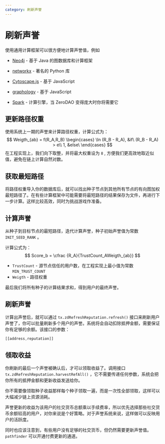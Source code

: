 ```yaml
---
category: 刷新声誉
---
```


# 刷新声誉

使用通用计算框架可以很方便地计算声誉值，例如

- [Neo4j](https://neo4j.com/) - 基于 Java 的图数据库和计算框架
- [networkx](https://github.com/networkx/networkx) - 著名的 Python 库

- [Cytoscape.js](https://js.cytoscape.org/) - 基于 JavaScript
- [graphology](https://github.com/graphology/graphology) - 基于 JavaScript
- [Spark](http://spark.apache.org/) - 计算引擎，当 ZeroDAO 变得庞大时你将需要它

## 更新路径权重

使用系统上一期的声誉来计算路径权重，计算公式为：
$$
Weigth_{ab} = f(R_A,R_B)
\begin{cases}
\ln (R_B - R_A), &if\ (R_B - R_A) > e\\
1, &else\
\end{cases}
$$
在工程实现上，我们向下取整，并将最大权重设为 `8` , 方便我们更高效地取近似值，避免在链上计算自然对数。

## 获取最短路径

将路径权重导入你的数据库后，就可以找出种子节点到其他所有节点的有向图加权最短路径了。在有些计算框架中可能需要将最短路径的结果保存为文件，再进行下一步计算。这样比较高效，同时为挑战游戏作准备。

## 计算声誉

从种子到目标节点的最短路径，迭代计算声誉，种子初始声誉值为常数 `INIT_SEED_RANK` 。

计算公式为：
$$
Score_b = \cfrac {R_A}{TrustCount_AWeigth_{ab}}
$$

- `TrustCount` - 源节点信任的用户数，在工程实现上最小值为常数 `MIN_TRUST_COUNT`
- `Weigth` - 路径权重

最后我们将所有种子的计算结果求和，得到用户的最终声誉。

## 刷新声誉

计算出声誉后，就可以通过 `tx.zdRefreshReputation.refresh()` 接口来刷新用户声誉了，你可以批量刷新多个用户的声誉。系统将会自动扣除抵押金额，需要保证你有足够的余额。该接口的参数：

```javascript
[[address,reputation]]
```

## 领取收益

你刷新的最后一个声誉被确认后，才可以领取收益了。调用接口 `tx.zdRefreshReputation.harvestRefAll()` ，它不需要传递任何参数，系统会把你所有的抵押金额和更新收益发送给你。

你不需要像领取种子收益那样每个种子领取一遍，而是一次性全部领取，这样可以大幅减少链上资源消耗。

声誉更新的收益为该用户的社交货币总额乘以手续费率，所以优先选择那些社交货币余额较高的用户，对你来说是个好策略。对于声誉系统来说，这样做可以反映用户的活跃度。

同时也应该注意到，有些用户没有足够的社交货币，但仍然需要更新声誉值。`pathfinder` 可以开通付费更新的通道。
